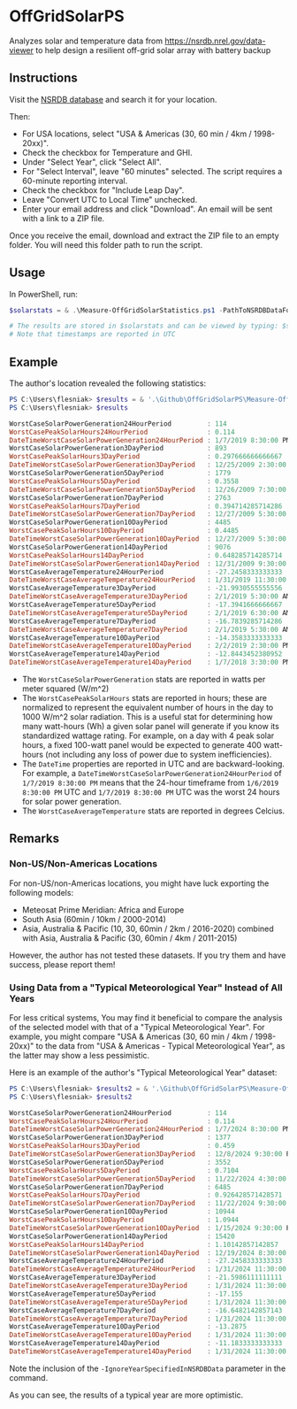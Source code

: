 # OffGridSolarPS

Analyzes solar and temperature data from <https://nsrdb.nrel.gov/data-viewer> to help design a resilient off-grid solar array with battery backup

## Instructions

Visit the [NSRDB database](https://nsrdb.nrel.gov/data-viewer) and search it for your location.

Then:

- For USA locations, select "USA & Americas (30, 60 min / 4km / 1998-20xx)".
- Check the checkbox for Temperature and GHI.
- Under "Select Year", click "Select All".
- For "Select Interval", leave "60 minutes" selected.
The script requires a 60-minute reporting interval.
- Check the checkbox for "Include Leap Day".
- Leave "Convert UTC to Local Time" unchecked.
- Enter your email address and click "Download".
An email will be sent with a link to a ZIP file.

Once you receive the email, download and extract the ZIP file to an empty folder. You will need this folder path to run the script.

## Usage

In PowerShell, run:

```powershell
$solarstats = & .\Measure-OffGridSolarStatistics.ps1 -PathToNSRDBDataFolder "C:\Users\JDoe\NSRDBData"

# The results are stored in $solarstats and can be viewed by typing: $solarstats
# Note that timestamps are reported in UTC
```

## Example

The author's location revealed the following statistics:

```powershell
PS C:\Users\flesniak> $results = & '.\Github\OffGridSolarPS\Measure-OffGridSolarStatistics.ps1' -PathToNSRDBDataFolder 'C:\Users\flesniak\Downloads\1deb49b30ae560262d64813009fa24a2'
PS C:\Users\flesniak> $results

WorstCaseSolarPowerGeneration24HourPeriod         : 114
WorstCasePeakSolarHours24HourPeriod               : 0.114
DateTimeWorstCaseSolarPowerGeneration24HourPeriod : 1/7/2019 8:30:00 PM
WorstCaseSolarPowerGeneration3DayPeriod           : 893
WorstCasePeakSolarHours3DayPeriod                 : 0.297666666666667
DateTimeWorstCaseSolarPowerGeneration3DayPeriod   : 12/25/2009 2:30:00 PM
WorstCaseSolarPowerGeneration5DayPeriod           : 1779
WorstCasePeakSolarHours5DayPeriod                 : 0.3558
DateTimeWorstCaseSolarPowerGeneration5DayPeriod   : 12/26/2009 7:30:00 PM
WorstCaseSolarPowerGeneration7DayPeriod           : 2763
WorstCasePeakSolarHours7DayPeriod                 : 0.394714285714286
DateTimeWorstCaseSolarPowerGeneration7DayPeriod   : 12/27/2009 5:30:00 PM
WorstCaseSolarPowerGeneration10DayPeriod          : 4485
WorstCasePeakSolarHours10DayPeriod                : 0.4485
DateTimeWorstCaseSolarPowerGeneration10DayPeriod  : 12/27/2009 5:30:00 PM
WorstCaseSolarPowerGeneration14DayPeriod          : 9076
WorstCasePeakSolarHours14DayPeriod                : 0.648285714285714
DateTimeWorstCaseSolarPowerGeneration14DayPeriod  : 12/31/2009 9:30:00 PM
WorstCaseAverageTemperature24HourPeriod           : -27.2458333333333
DateTimeWorstCaseAverageTemperature24HourPeriod   : 1/31/2019 11:30:00 AM
WorstCaseAverageTemperature3DayPeriod             : -21.9930555555556
DateTimeWorstCaseAverageTemperature3DayPeriod     : 2/1/2019 5:30:00 AM
WorstCaseAverageTemperature5DayPeriod             : -17.3941666666667
DateTimeWorstCaseAverageTemperature5DayPeriod     : 2/1/2019 6:30:00 AM
WorstCaseAverageTemperature7DayPeriod             : -16.7839285714286
DateTimeWorstCaseAverageTemperature7DayPeriod     : 2/1/2019 5:30:00 AM
WorstCaseAverageTemperature10DayPeriod            : -14.3583333333333
DateTimeWorstCaseAverageTemperature10DayPeriod    : 2/2/2019 2:30:00 PM
WorstCaseAverageTemperature14DayPeriod            : -12.8443452380952
DateTimeWorstCaseAverageTemperature14DayPeriod    : 1/7/2018 3:30:00 PM
```

- The `WorstCaseSolarPowerGeneration` stats are reported in watts per meter squared (W/m^2)
- The `WorstCasePeakSolarHours` stats are reported in hours; these are normalized to represent the equivalent number of hours in the day to 1000 W/m^2 solar radiation.
This is a useful stat for determining how many watt-hours (Wh) a given solar panel will generate if you know its standardized wattage rating. For example, on a day with 4 peak solar hours, a fixed 100-watt panel would be expected to generate 400 watt-hours (not including any loss of power due to system inefficiencies).
- The `DateTime` properties are reported in UTC and are backward-looking.
For example, a `DateTimeWorstCaseSolarPowerGeneration24HourPeriod` of `1/7/2019 8:30:00 PM` means that the 24-hour timeframe from `1/6/2019 8:30:00 PM` UTC and `1/7/2019 8:30:00 PM` UTC was the worst 24 hours for solar power generation.
- The `WorstCaseAverageTemperature` stats are reported in degrees Celcius.

## Remarks

### Non-US/Non-Americas Locations

For non-US/non-Americas locations, you might have luck exporting the following models:

- Meteosat Prime Meridian: Africa and Europe
- South Asia (60min / 10km / 2000-2014)
- Asia, Australia & Pacific (10, 30, 60min / 2km / 2016-2020) combined with Asia, Australia & Pacific (30, 60min / 4km / 2011-2015)

However, the author has not tested these datasets.
If you try them and have success, please report them!

### Using Data from a "Typical Meteorological Year" Instead of All Years

For less critical systems, You may find it beneficial to compare the analysis of the selected model with that of a "Typical Meteorological Year".
For example, you might compare "USA & Americas (30, 60 min / 4km / 1998-20xx)" to the data from "USA & Americas - Typical Meteorological Year", as the latter may show a less pessimistic.

Here is an example of the author's "Typical Meteorological Year" dataset:

```powershell
PS C:\Users\flesniak> $results2 = & '.\Github\OffGridSolarPS\Measure-OffGridSolarStatistics.ps1' -PathToNSRDBDataFolder 'C:\Users\flesniak\Downloads\644d971fabe7cbb9a7924181c1386e10' -IgnoreYearSpecifiedInNSRDBData
PS C:\Users\flesniak> $results2

WorstCaseSolarPowerGeneration24HourPeriod         : 114
WorstCasePeakSolarHours24HourPeriod               : 0.114
DateTimeWorstCaseSolarPowerGeneration24HourPeriod : 1/7/2024 8:30:00 PM
WorstCaseSolarPowerGeneration3DayPeriod           : 1377
WorstCasePeakSolarHours3DayPeriod                 : 0.459
DateTimeWorstCaseSolarPowerGeneration3DayPeriod   : 12/8/2024 9:30:00 PM
WorstCaseSolarPowerGeneration5DayPeriod           : 3552
WorstCasePeakSolarHours5DayPeriod                 : 0.7104
DateTimeWorstCaseSolarPowerGeneration5DayPeriod   : 11/22/2024 4:30:00 PM
WorstCaseSolarPowerGeneration7DayPeriod           : 6485
WorstCasePeakSolarHours7DayPeriod                 : 0.926428571428571
DateTimeWorstCaseSolarPowerGeneration7DayPeriod   : 11/22/2024 9:30:00 PM
WorstCaseSolarPowerGeneration10DayPeriod          : 10944
WorstCasePeakSolarHours10DayPeriod                : 1.0944
DateTimeWorstCaseSolarPowerGeneration10DayPeriod  : 1/15/2024 9:30:00 PM
WorstCaseSolarPowerGeneration14DayPeriod          : 15420
WorstCasePeakSolarHours14DayPeriod                : 1.10142857142857
DateTimeWorstCaseSolarPowerGeneration14DayPeriod  : 12/19/2024 8:30:00 PM
WorstCaseAverageTemperature24HourPeriod           : -27.2458333333333
DateTimeWorstCaseAverageTemperature24HourPeriod   : 1/31/2024 11:30:00 AM
WorstCaseAverageTemperature3DayPeriod             : -21.5986111111111
DateTimeWorstCaseAverageTemperature3DayPeriod     : 1/31/2024 11:30:00 PM
WorstCaseAverageTemperature5DayPeriod             : -17.155
DateTimeWorstCaseAverageTemperature5DayPeriod     : 1/31/2024 11:30:00 PM
WorstCaseAverageTemperature7DayPeriod             : -16.6482142857143
DateTimeWorstCaseAverageTemperature7DayPeriod     : 1/31/2024 11:30:00 PM
WorstCaseAverageTemperature10DayPeriod            : -13.2875
DateTimeWorstCaseAverageTemperature10DayPeriod    : 1/31/2024 11:30:00 PM
WorstCaseAverageTemperature14DayPeriod            : -11.1833333333333
DateTimeWorstCaseAverageTemperature14DayPeriod    : 1/31/2024 11:30:00 PM
```

Note the inclusion of the `-IgnoreYearSpecifiedInNSRDBData` parameter in the command.

As you can see, the results of a typical year are more optimistic.

